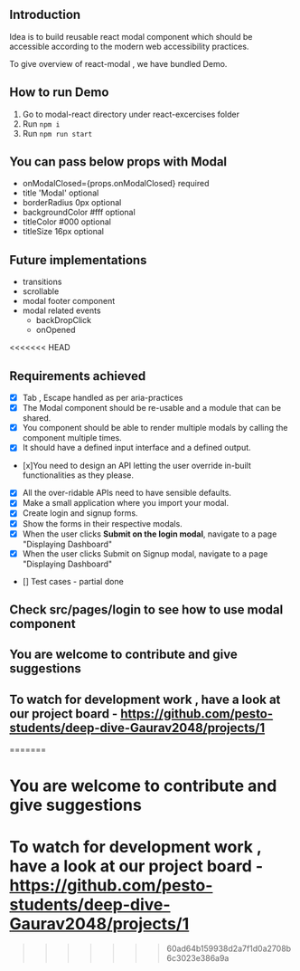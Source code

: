 ## Introduction

Idea is to build reusable react modal component which should be accessible according to the modern web accessibility practices.

To give overview of react-modal , we have bundled Demo.

## How to run Demo 

 1. Go to modal-react directory under react-excercises folder
 2. Run `npm i`
 2. Run `npm run start` 


##  You can pass below props with Modal    
                                         
 - onModalClosed={props.onModalClosed}                required
 - title                                'Modal'       optional
 - borderRadius                         0px           optional
 - backgroundColor                      #fff          optional
 - titleColor                           #000          optional
 - titleSize                            16px          optional
 
 
 ## Future implementations

 - transitions
 - scrollable
 - modal footer component
 - modal related events 
   - backDropClick
   - onOpened



<<<<<<< HEAD
## Requirements achieved 
  - [x] Tab , Escape handled as per aria-practices
  - [x] The Modal component should be re-usable and a module that can be shared.
  - [x] You component should be able to render multiple modals by calling the component     multiple times.
  - [x] It should have a defined input interface and a defined output.
  - [x]You need to design an API letting the user override in-built functionalities as they please.
  - [x] All the over-ridable APIs need to have sensible defaults.
  - [x] Make a small application where you import your modal.
  - [x] Create login and signup forms.
  - [x] Show the forms in their respective modals.
  - [x] When the user clicks **Submit on the login modal**, navigate to a page "Displaying Dashboard"
  - [x] When the user clicks Submit on Signup modal, navigate to a page "Displaying Dashboard"
  - [] Test cases - partial done
 

## Check src/pages/login to see how to use modal component

## You are welcome to contribute and give suggestions 
## To watch for development work , have a look at our project board - https://github.com/pesto-students/deep-dive-Gaurav2048/projects/1
=======
# You are welcome to contribute and give suggestions 
# To watch for development work , have a look at our project board - https://github.com/pesto-students/deep-dive-Gaurav2048/projects/1
>>>>>>> 60ad64b159938d2a7f1d0a2708b6c3023e386a9a
